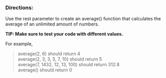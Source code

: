 <h3>Directions:</h3>
Use the rest parameter to create an average() function that calculates the average of an unlimited amount of numbers.

**TIP: Make sure to test your code with different values.**

For example,

> average(2, 6) should return 4<br/>
> average(2, 3, 3, 5, 7, 10) should return 5<br/>
> average(7, 1432, 12, 13, 100) should return 312.8<br/>
> average() should return 0<br/>
